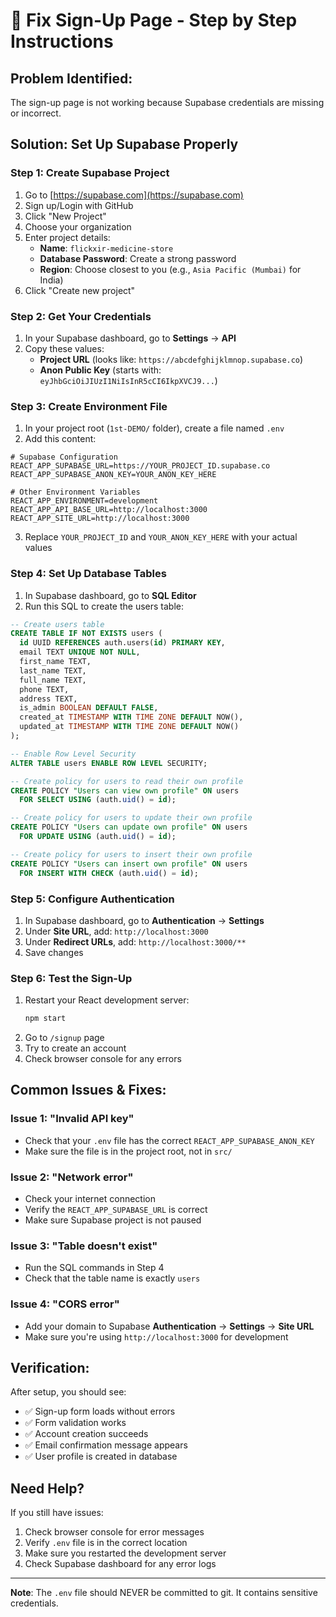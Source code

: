 # 🔧 Fix Sign-Up Page - Step by Step Instructions

## **Problem Identified:**
The sign-up page is not working because Supabase credentials are missing or incorrect.

## **Solution: Set Up Supabase Properly**

### **Step 1: Create Supabase Project**
1. Go to [https://supabase.com](https://supabase.com)
2. Sign up/Login with GitHub
3. Click "New Project"
4. Choose your organization
5. Enter project details:
   - **Name**: `flickxir-medicine-store`
   - **Database Password**: Create a strong password
   - **Region**: Choose closest to you (e.g., `Asia Pacific (Mumbai)` for India)
6. Click "Create new project"

### **Step 2: Get Your Credentials**
1. In your Supabase dashboard, go to **Settings** → **API**
2. Copy these values:
   - **Project URL** (looks like: `https://abcdefghijklmnop.supabase.co`)
   - **Anon Public Key** (starts with: `eyJhbGciOiJIUzI1NiIsInR5cCI6IkpXVCJ9...`)

### **Step 3: Create Environment File**
1. In your project root (`1st-DEMO/` folder), create a file named `.env`
2. Add this content:

```env
# Supabase Configuration
REACT_APP_SUPABASE_URL=https://YOUR_PROJECT_ID.supabase.co
REACT_APP_SUPABASE_ANON_KEY=YOUR_ANON_KEY_HERE

# Other Environment Variables
REACT_APP_ENVIRONMENT=development
REACT_APP_API_BASE_URL=http://localhost:3000
REACT_APP_SITE_URL=http://localhost:3000
```

3. Replace `YOUR_PROJECT_ID` and `YOUR_ANON_KEY_HERE` with your actual values

### **Step 4: Set Up Database Tables**
1. In Supabase dashboard, go to **SQL Editor**
2. Run this SQL to create the users table:

```sql
-- Create users table
CREATE TABLE IF NOT EXISTS users (
  id UUID REFERENCES auth.users(id) PRIMARY KEY,
  email TEXT UNIQUE NOT NULL,
  first_name TEXT,
  last_name TEXT,
  full_name TEXT,
  phone TEXT,
  address TEXT,
  is_admin BOOLEAN DEFAULT FALSE,
  created_at TIMESTAMP WITH TIME ZONE DEFAULT NOW(),
  updated_at TIMESTAMP WITH TIME ZONE DEFAULT NOW()
);

-- Enable Row Level Security
ALTER TABLE users ENABLE ROW LEVEL SECURITY;

-- Create policy for users to read their own profile
CREATE POLICY "Users can view own profile" ON users
  FOR SELECT USING (auth.uid() = id);

-- Create policy for users to update their own profile
CREATE POLICY "Users can update own profile" ON users
  FOR UPDATE USING (auth.uid() = id);

-- Create policy for users to insert their own profile
CREATE POLICY "Users can insert own profile" ON users
  FOR INSERT WITH CHECK (auth.uid() = id);
```

### **Step 5: Configure Authentication**
1. In Supabase dashboard, go to **Authentication** → **Settings**
2. Under **Site URL**, add: `http://localhost:3000`
3. Under **Redirect URLs**, add: `http://localhost:3000/**`
4. Save changes

### **Step 6: Test the Sign-Up**
1. Restart your React development server:
   ```bash
   npm start
   ```
2. Go to `/signup` page
3. Try to create an account
4. Check browser console for any errors

## **Common Issues & Fixes:**

### **Issue 1: "Invalid API key"**
- Check that your `.env` file has the correct `REACT_APP_SUPABASE_ANON_KEY`
- Make sure the file is in the project root, not in `src/`

### **Issue 2: "Network error"**
- Check your internet connection
- Verify the `REACT_APP_SUPABASE_URL` is correct
- Make sure Supabase project is not paused

### **Issue 3: "Table doesn't exist"**
- Run the SQL commands in Step 4
- Check that the table name is exactly `users`

### **Issue 4: "CORS error"**
- Add your domain to Supabase **Authentication** → **Settings** → **Site URL**
- Make sure you're using `http://localhost:3000` for development

## **Verification:**
After setup, you should see:
- ✅ Sign-up form loads without errors
- ✅ Form validation works
- ✅ Account creation succeeds
- ✅ Email confirmation message appears
- ✅ User profile is created in database

## **Need Help?**
If you still have issues:
1. Check browser console for error messages
2. Verify `.env` file is in the correct location
3. Make sure you restarted the development server
4. Check Supabase dashboard for any error logs

---

**Note**: The `.env` file should NEVER be committed to git. It contains sensitive credentials.
